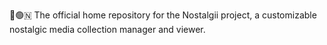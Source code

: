 🧠️🟢️🇳 The official home repository for the Nostalgii project, a customizable nostalgic media collection manager and viewer.
